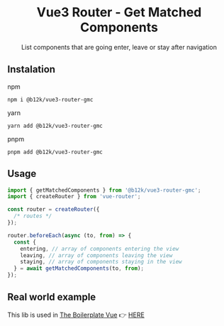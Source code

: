 # **<div align="center">Vue3 Router - Get Matched Components</div>**

<div align="center">
  <p>List components that are going enter, leave or stay after navigation</p>
</div>

## Instalation

npm

```shell
npm i @b12k/vue3-router-gmc
```

yarn

```shell
yarn add @b12k/vue3-router-gmc
```

pnpm

```shell
pnpm add @b12k/vue3-router-gmc
```

## Usage

```typescript
import { getMatchedComponents } from '@b12k/vue3-router-gmc';
import { createRouter } from 'vue-router';

const router = createRouter({
  /* routes */
});

router.beforeEach(async (to, from) => {
  const {
    entering, // array of components entering the view
    leaving, // array of components leaving the view
    staying, // array of components staying in the view
  } = await getMatchedComponents(to, from);
});
```

## Real world example

This lib is used in [The Boilerplate Vue](https://github.com/b12k/the-boilerplate-vue) 👉 [HERE](https://github.com/b12k/the-boilerplate-vue/blob/master/src/client/router/exec-route-pre-fetch.ts#L12)
